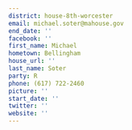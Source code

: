 ```yaml
---
district: house-8th-worcester
email: michael.soter@mahouse.gov
end_date: ''
facebook: ''
first_name: Michael
hometown: Bellingham
house_url: ''
last_name: Soter
party: R
phone: (617) 722-2460
picture: ''
start_date: ''
twitter: ''
website: ''
---
```

